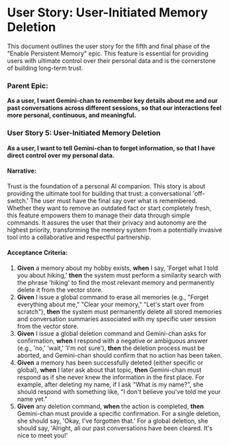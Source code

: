 # User Story: User-Initiated Memory Deletion

This document outlines the user story for the fifth and final phase of the "Enable Persistent Memory" epic. This feature is essential for providing users with ultimate control over their personal data and is the cornerstone of building long-term trust.


### **Parent Epic:**

**As a user, I want Gemini-chan to remember key details about me and our past conversations across different sessions, so that our interactions feel more personal, continuous, and meaningful.**


### **User Story 5: User-Initiated Memory Deletion**

**As a user, I want to tell Gemini-chan to forget information, so that I have direct control over my personal data.**


#### **Narrative:**

Trust is the foundation of a personal AI companion. This story is about providing the ultimate tool for building that trust: a conversational 'off-switch.' The user must have the final say over what is remembered. Whether they want to remove an outdated fact or start completely fresh, this feature empowers them to manage their data through simple commands. It assures the user that their privacy and autonomy are the highest priority, transforming the memory system from a potentially invasive tool into a collaborative and respectful partnership.


#### **Acceptance Criteria:**



1. **Given** a memory about my hobby exists, **when** I say, 'Forget what I told you about hiking,' **then** the system must perform a similarity search with the phrase 'hiking' to find the most relevant memory and permanently delete it from the vector store.
2. **Given** I issue a global command to erase all memories (e.g., "Forget everything about me," "Clear your memory," "Let's start over from scratch"), **then** the system must permanently delete all stored memories and conversation summaries associated with my specific user session from the vector store.
3. **Given** I issue a global deletion command and Gemini-chan asks for confirmation, **when** I respond with a negative or ambiguous answer (e.g., 'no,' 'wait,' 'I'm not sure'), **then** the deletion process must be aborted, and Gemini-chan should confirm that no action has been taken.
4. **Given** a memory has been successfully deleted (either specific or global), **when** I later ask about that topic, **then** Gemini-chan must respond as if she never knew the information in the first place. For example, after deleting my name, if I ask "What is my name?", she should respond with something like, "I don't believe you've told me your name yet."
5. **Given** any deletion command, **when** the action is completed, **then** Gemini-chan must provide a specific confirmation. For a single deletion, she should say, 'Okay, I've forgotten that.' For a global deletion, she should say, 'Alright, all our past conversations have been cleared. It's nice to meet you!'